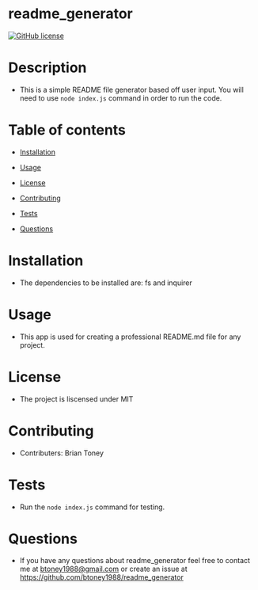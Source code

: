 # readme_generator

[![GitHub license](https://img.shields.io/badge/license-MIT-blue.svg)](https://github.com/${data.userName}/${data.title})

# Description
 - This is a simple README file generator based off user input. You will need to use `node index.js` command in order to run the code.

# Table of contents

* [Installation](#installation)

* [Usage](#usage)

* [License](#license)

* [Contributing](#contributing)

* [Tests](#tests)

* [Questions](#questions)

# Installation
 - The dependencies to be installed are: fs and inquirer

# Usage
 - This app is used for creating a professional README.md file for any project.

# License
 - The project is liscensed under MIT

# Contributing
 - Contributers: Brian Toney

# Tests
 - Run the `node index.js` command for testing.

# Questions
 - If you have any questions about readme_generator feel free to contact me at btoney1988@gmail.com or create an issue at https://github.com/btoney1988/readme_generator

